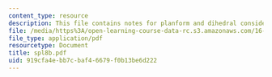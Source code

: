 ```yaml
---
content_type: resource
description: This file contains notes for planform and dihedral considerations.
file: /media/https%3A/open-learning-course-data-rc.s3.amazonaws.com/16-01-unified-engineering-i-ii-iii-iv-fall-2005-spring-2006/919cfa4ebb7cbaf46679f0b13be6d222_spl8b.pdf
file_type: application/pdf
resourcetype: Document
title: spl8b.pdf
uid: 919cfa4e-bb7c-baf4-6679-f0b13be6d222
---
```

